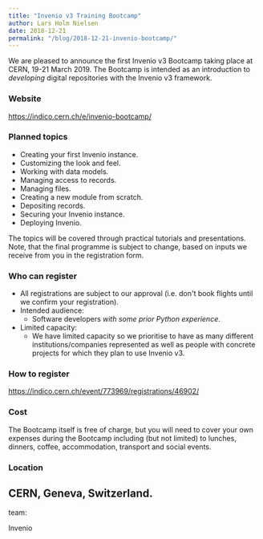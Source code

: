 ```yaml
---
title: "Invenio v3 Training Bootcamp"
author: Lars Holm Nielsen
date: 2018-12-21
permalink: "/blog/2018-12-21-invenio-bootcamp/"
---
```


We are pleased to announce the first Invenio v3 Bootcamp taking place at CERN, 19-21 March 2019. The Bootcamp is intended as an introduction to *developing* digital repositories with the Invenio v3 framework.

### Website

https://indico.cern.ch/e/invenio-bootcamp/

### Planned topics

- Creating your first Invenio instance.
- Customizing the look and feel.
- Working with data models.
- Managing access to records.
- Managing files.
- Creating a new module from scratch.
- Depositing records.
- Securing your Invenio instance.
- Deploying Invenio.

The topics will be covered through practical tutorials and presentations. Note, that the final programme is subject to change, based on inputs we receive from you in the registration form.

### Who can register

- All registrations are subject to our approval (i.e. don't book flights until we confirm your registration).
- Intended audience: 
    - Software developers *with some prior Python experience*.
- Limited capacity:
    - We have limited capacity so we prioritise to have as many different institutions/companies represented as well as people with concrete projects for which they plan to use Invenio v3.

### How to register

https://indico.cern.ch/event/773969/registrations/46902/

### Cost

The Bootcamp itself is free of charge, but you will need to cover your own expenses during the Bootcamp including (but not limited) to lunches, dinners, coffee, accommodation, transport and social events.

### Location

CERN, Geneva, Switzerland.
---
team:

Invenio